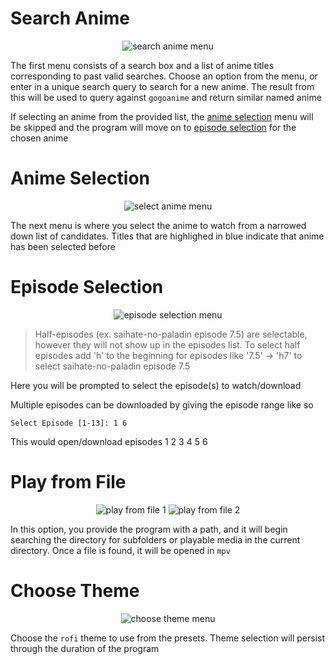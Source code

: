 # Search Anime

<div align="center">

![search anime menu](https://imgur.com/i5uJIug.png)

</div>

The first menu consists of a search box and a list of anime titles corresponding to past valid searches. Choose an option from the menu, or enter in a unique search query to search for a new anime. The result from this will be used to query against `gogoanime` and return similar named anime

If selecting an anime from the provided list, the [anime selection](#anime-selection) menu will be skipped and the program will move on to [episode selection](#episode-selection) for the chosen anime

# Anime Selection

<div align="center">

![select anime menu](https://imgur.com/HIWAg6d.png)

</div>

The next menu is where you select the anime to watch from a narrowed down list of candidates. Titles that are highlighed in blue indicate that anime has been selected before

# Episode Selection

<div align="center">

![episode selection menu](https://imgur.com/bI4pz5V.png)

</div>

> Half-episodes (ex. saihate-no-paladin episode 7.5) are selectable, however they will not show up in the episodes list.
> To select half episodes add 'h' to the beginning for episodes like '7.5' -> 'h7' to select saihate-no-paladin episode 7.5

Here you will be prompted to select the episode(s) to watch/download

Multiple episodes can be downloaded by giving the episode range like so

```
Select Episode [1-13]: 1 6
```

This would open/download episodes 1 2 3 4 5 6

# Play from File

<div align="center">

![play from file 1](https://imgur.com/Xkrdi7a.png)
![play from file 2](https://imgur.com/i5uJIug.png)

</div>

In this option, you provide the program with a path, and it will begin searching the directory for subfolders or playable media in the current directory. Once a file is found, it will be opened in `mpv`

# Choose Theme

<div align="center">

![choose theme menu](https://imgur.com/btHUxUl.png)

</div>

Choose the `rofi` theme to use from the presets. Theme selection will persist through the duration of the program
